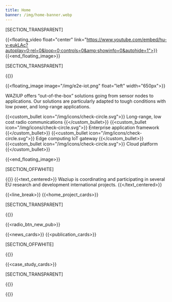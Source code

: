 ```yaml
---
title: Home
banner: /img/home-banner.webp
---
```


<!-- {{<home_banner banner="/img/home-banner.svg">}}
# Empowering Startups and SMEs with IoT and Artificial Intelligence
{{</home_banner>}} -->

[SECTION_TRANSPARENT]

{{<floating_video float="center" link="https://www.youtube.com/embed/hu-v-eukLAc?autoplay=0;rel=0&loop=0;controls=0&amp;showinfo=0&autohide=1">}}
{{<end_floating_image>}}

[SECTION_TRANSPARENT]

{{<title>}}
## End-to-End Technology
{{</title>}}

{{<floating_image image="/img/e2e-iot.png" float="left" width="650px">}}

WAZIUP offers “out-of-the-box” solutions going from sensor nodes to applications. Our solutions are particularly adapted to tough conditions with low power, and long-range applications.

{{<custom_bullet icon="/img/icons/check-circle.svg">}}
Long-range, low cost radio communications
{{</custom_bullet>}}
{{<custom_bullet icon="/img/icons/check-circle.svg">}}
Enterprise application framework
{{</custom_bullet>}}
{{<custom_bullet icon="/img/icons/check-circle.svg">}}
Edge computing IoT gateway
{{</custom_bullet>}}
{{<custom_bullet icon="/img/icons/check-circle.svg">}}
Cloud platform
{{</custom_bullet>}}

{{<end_floating_image>}}

[SECTION_OFFWHITE]

{{<title>}}
## Research and Innovation Projects
{{</title>}}
{{<text_centered>}}
Waziup is coordinating and participating in several EU research and development international projects.
{{</text_centered>}}

{{<line_break>}}
{{<home_project_cards>}}

[SECTION_TRANSPARENT]

{{<title>}}
## Latest Updates
{{</title>}}

{{<radio_btn_new_pub>}}

{{<news_cards>}}
{{<publication_cards>}}

[SECTION_OFFWHITE]

{{<title>}}
## Case Study
{{</title>}}

{{<case_study_cards>}}

<!-- {{<subscribe_section>}} -->

[SECTION_TRANSPARENT]

{{<title>}}
## Our Partners
{{</title>}}

{{<logoshow>}}